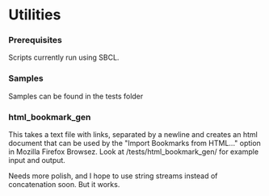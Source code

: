 # Utilities

### Prerequisites
Scripts currently run using SBCL.

### Samples
Samples can be found in the tests folder

### html_bookmark_gen

This takes a text file with links, separated by a newline and creates an html document that can be used by the "Import Bookmarks from HTML..." option in Mozilla Firefox Browsez. Look at /tests/html_bookmark_gen/ for example input and output.

Needs more polish, and I hope to use string streams instead of concatenation soon. But it works. 
